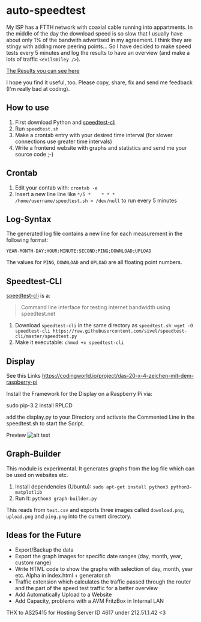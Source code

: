 auto-speedtest
==============
My ISP has a FTTH network with coaxial cable running into appartments. In the middle of the day the download speed is so slow that I usually have about only 1% of the bandwith advertised in my agreement. I think they are stingy with adding more peering points... So I have decided to make speed tests every 5 minutes and log the results to have an overview (and make a lots of traffic `<evilsmiley />`).

[The Results you can see here](http://traffic.fabian-horst.com)

I hope you find it useful, too. Please copy, share, fix and send me feedback (I'm really bad at coding).

How to use
----------
1. First download Python and [speedtest-cli](#speedtest-cli)
2. Run `speedtest.sh` 
3. Make a crontab entry with your desired time interval (for slower connections use greater time intervals) 
4. Write a frontend website with graphs and statistics and send me your source code ;-)

Crontab
-------
1. Edit your contab with: `crontab -e`
2. Insert a new line line like `*/5 *    * * *   /home/username/speedtest.sh > /dev/null` to run every 5 minutes

Log-Syntax
----------
The generated log file contains a new line for each measurement in the following format:

	YEAR-MONTH-DAY;HOUR:MINUTE:SECOND;PING;DOWNLOAD;UPLOAD

The values for `PING`, `DOWNLOAD` and `UPLOAD` are all floating point numbers.

Speedtest-CLI<a name="speedtest-cli"></a>
-------------
[speedtest-cli](https://github.com/sivel/speedtest-cli/) is a:
> Command line interface for testing internet bandwidth using speedtest.net

1. Download `speedtest-cli` in the same directory as `speedtest.sh`:
   `wget -O speedtest-cli https://raw.githubusercontent.com/sivel/speedtest-cli/master/speedtest.py`
2. Make it executable: `chmod +x speedtest-cli`

Display
-------------
See this Links https://codingworld.io/project/das-20-x-4-zeichen-mit-dem-raspberry-pi

Install the Framework for the Display on a Raspberry Pi via:

sudo pip-3.2 install RPLCD

add the display.py to your Directory and activate the Commented Line in the speedtest.sh to start the Script.

Preview
![alt text](https://github.com/Wlanfr3ak/auto-speedtest/blob/master/DisplaySpeedtest.jpg)

Graph-Builder
-------------
This module is experimental.
It generates graphs from the log file which can be used on websites etc.

1. Install dependencies (Ubuntu): `sudo apt-get install python3 python3-matplotlib`
2. Run it: `python3 graph-builder.py`

This reads from `test.csv` and exports three images called `download.png`, `upload.png` and `ping.png` into the current directory.


Ideas for the Future
--------------------
* Export/Backup the data
* Export the graph images for specific date ranges (day, month, year, custom range)
* Write HTML code to show the graphs with selection of day, month, year etc. Alpha in index.html + generator.sh
* Traffic extension which calculates the traffic passed through the router and the part of the speed test traffic for a better overview
* Add Automatically Upload to a Website 
* Add Capacity, problems with a AVM FritzBox in Internal LAN


THX to AS25415 for Hosting Server ID 4617 under 212.51.1.42 <3
